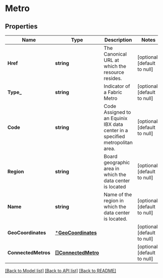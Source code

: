 # Metro

## Properties
Name | Type | Description | Notes
------------ | ------------- | ------------- | -------------
**Href** | **string** | The Canonical URL at which the resource resides. | [optional] [default to null]
**Type_** | **string** | Indicator of a Fabric Metro | [optional] [default to null]
**Code** | **string** | Code Assigned to an Equinix IBX data center in a specified metropolitan area. | [optional] [default to null]
**Region** | **string** | Board geographic area in which the data center is located | [optional] [default to null]
**Name** | **string** | Name of the region in which the data center is located. | [optional] [default to null]
**GeoCoordinates** | [***GeoCoordinates**](GeoCoordinates.md) |  | [optional] [default to null]
**ConnectedMetros** | [**[]ConnectedMetro**](ConnectedMetro.md) |  | [optional] [default to null]

[[Back to Model list]](../README.md#documentation-for-models) [[Back to API list]](../README.md#documentation-for-api-endpoints) [[Back to README]](../README.md)

